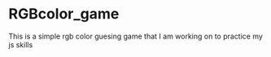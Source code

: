 # RGBcolor_game
This is a simple rgb color guesing game that I am working on to practice my js skills
